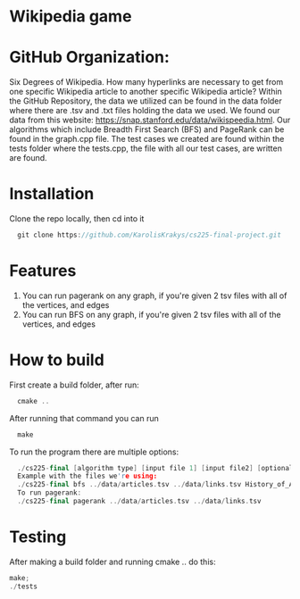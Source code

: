 # Wikipedia game

# GitHub Organization:
Six Degrees of Wikipedia. How many hyperlinks are necessary to get from one specific Wikipedia article to another specific Wikipedia article?
Within the GitHub Repository, the data we utilized can be found in the data folder where there are .tsv and .txt files holding the data we used. We found our data from this website: https://snap.stanford.edu/data/wikispeedia.html. Our algorithms which include Breadth First Search (BFS) and PageRank can be found in the graph.cpp file. The test cases we created are found within the tests folder where the tests.cpp, the file with all our test cases, are written are found.

# Installation 
Clone the repo locally, then cd into it 
```c++
  git clone https://github.com/KarolisKrakys/cs225-final-project.git
```

# Features
1. You can run pagerank on any graph, if you're given 2 tsv files with all of the vertices, and edges
2. You can run BFS on any graph, if you're given 2 tsv files with all of the vertices, and edges

# How to build

First create a build folder, after run:
```c++
  cmake ..
```
After running that command you can run
```c++
  make
```
To run the program there are multiple options:
```c++
  ./cs225-final [algorithm type] [input file 1] [input file2] [optional start vertex for BFS] [optional end vertex for BFS]
  Example with the files we're using:
  ./cs225-final bfs ../data/articles.tsv ../data/links.tsv History_of_Arizona Emu
  To run pagerank:
  ./cs225-final pagerank ../data/articles.tsv ../data/links.tsv
```

# Testing
After making a build folder and running cmake .. do this:
```c++
make;
./tests
```
